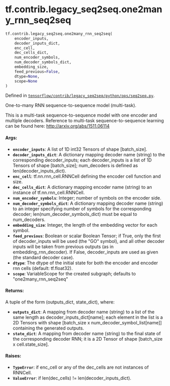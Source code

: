 <div itemscope itemtype="http://developers.google.com/ReferenceObject">
<meta itemprop="name" content="tf.contrib.legacy_seq2seq.one2many_rnn_seq2seq" />
<meta itemprop="path" content="Stable" />
</div>

# tf.contrib.legacy_seq2seq.one2many_rnn_seq2seq

``` python
tf.contrib.legacy_seq2seq.one2many_rnn_seq2seq(
    encoder_inputs,
    decoder_inputs_dict,
    enc_cell,
    dec_cells_dict,
    num_encoder_symbols,
    num_decoder_symbols_dict,
    embedding_size,
    feed_previous=False,
    dtype=None,
    scope=None
)
```



Defined in [`tensorflow/contrib/legacy_seq2seq/python/ops/seq2seq.py`](/code/stable/tensorflow/contrib/legacy_seq2seq/python/ops/seq2seq.py).

One-to-many RNN sequence-to-sequence model (multi-task).

This is a multi-task sequence-to-sequence model with one encoder and multiple
decoders. Reference to multi-task sequence-to-sequence learning can be found
here: http://arxiv.org/abs/1511.06114

#### Args:

* <b>`encoder_inputs`</b>: A list of 1D int32 Tensors of shape [batch_size].
* <b>`decoder_inputs_dict`</b>: A dictionary mapping decoder name (string) to
    the corresponding decoder_inputs; each decoder_inputs is a list of 1D
    Tensors of shape [batch_size]; num_decoders is defined as
    len(decoder_inputs_dict).
* <b>`enc_cell`</b>: tf.nn.rnn_cell.RNNCell defining the encoder cell function and
    size.
* <b>`dec_cells_dict`</b>: A dictionary mapping encoder name (string) to an
    instance of tf.nn.rnn_cell.RNNCell.
* <b>`num_encoder_symbols`</b>: Integer; number of symbols on the encoder side.
* <b>`num_decoder_symbols_dict`</b>: A dictionary mapping decoder name (string) to an
    integer specifying number of symbols for the corresponding decoder;
    len(num_decoder_symbols_dict) must be equal to num_decoders.
* <b>`embedding_size`</b>: Integer, the length of the embedding vector for each symbol.
* <b>`feed_previous`</b>: Boolean or scalar Boolean Tensor; if True, only the first of
    decoder_inputs will be used (the "GO" symbol), and all other decoder
    inputs will be taken from previous outputs (as in embedding_rnn_decoder).
    If False, decoder_inputs are used as given (the standard decoder case).
* <b>`dtype`</b>: The dtype of the initial state for both the encoder and encoder
    rnn cells (default: tf.float32).
* <b>`scope`</b>: VariableScope for the created subgraph; defaults to
    "one2many_rnn_seq2seq"


#### Returns:

A tuple of the form (outputs_dict, state_dict), where:
* <b>`outputs_dict`</b>: A mapping from decoder name (string) to a list of the same
      length as decoder_inputs_dict[name]; each element in the list is a 2D
      Tensors with shape [batch_size x num_decoder_symbol_list[name]]
      containing the generated outputs.
* <b>`state_dict`</b>: A mapping from decoder name (string) to the final state of the
      corresponding decoder RNN; it is a 2D Tensor of shape
      [batch_size x cell.state_size].


#### Raises:

* <b>`TypeError`</b>: if enc_cell or any of the dec_cells are not instances of RNNCell.
* <b>`ValueError`</b>: if len(dec_cells) != len(decoder_inputs_dict).